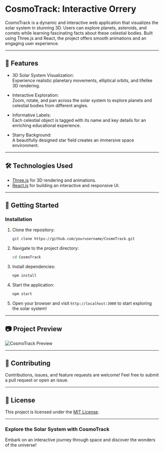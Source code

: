 # CosmoTrack: Interactive Orrery

CosmoTrack is a dynamic and interactive web application that visualizes the solar system in stunning 3D. Users can explore planets, asteroids, and comets while learning fascinating facts about these celestial bodies. Built using Three.js and React, the project offers smooth animations and an engaging user experience.

---

## 🌌 Features

- 3D Solar System Visualization:  
  Experience realistic planetary movements, elliptical orbits, and lifelike 3D rendering.

- Interactive Exploration:  
  Zoom, rotate, and pan across the solar system to explore planets and celestial bodies from different angles.

- Informative Labels:  
  Each celestial object is tagged with its name and key details for an enriching educational experience.

- Starry Background:  
  A beautifully designed star field creates an immersive space environment.

---

## 🛠 Technologies Used

- [Three.js](https://threejs.org/) for 3D rendering and animations.
- [React.js](https://reactjs.org/) for building an interactive and responsive UI.

---

## 🚀 Getting Started

### Installation

1. Clone the repository:
   ```bash
   git clone https://github.com/yourusername/CosmoTrack.git
   ```

2. Navigate to the project directory:
   ```bash
   cd CosmoTrack
   ```

3. Install dependencies:
   ```bash
   npm install
   ```

4. Start the application:
   ```bash
   npm start
   ```

5. Open your browser and visit `http://localhost:3000` to start exploring the solar system!

---

## 📷 Project Preview

![CosmoTrack Preview](https://github.com/user-attachments/assets/5dbf9b45-3a9c-4eee-9c5f-c70a3a641445)

---

## 🤝 Contributing

Contributions, issues, and feature requests are welcome! Feel free to submit a pull request or open an issue.

---

## 🌟 License

This project is licensed under the [MIT License](LICENSE).

---

### Explore the Solar System with CosmoTrack  
Embark on an interactive journey through space and discover the wonders of the universe!
